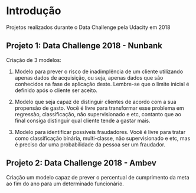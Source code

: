# Introdução

Projetos realizados durante o Data Challenge pela Udacity em 2018

## Projeto 1: Data Challenge 2018 - Nunbank

Criação de 3 modelos:

1) Modelo para prever o risco de inadimplência de um cliente utilizando apenas dados de acquisição, ou seja, apenas dados que são conhecidos na fase de aplicação deste. Lembre-se que o limite inicial é definido após o cliente ser aceito.

2) Modelo que seja capaz de distinguir clientes de acordo com a sua propensão de gasto. Você é livre para transformar esse problema em regressào, classificação, não supervisionado e etc, contanto que ao final consiga distinguir qual cliente tende a gastar mais.

3) Modelo para identificar possíveis fraudadores. Você é livre para tratar como classificação binária, multi-classe, não supervisionado e etc, mas é preciso dar uma probabilidade da pessoa ser um fraudador.

## Projeto 2: Data Challenge 2018 - Ambev

Criação um modelo capaz de prever o percentual de cumprimento da meta ao fim do ano para um determinado funcionário.